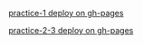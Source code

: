 [practice-1 deploy on gh-pages](https://mariaselivanova.github.io/test-tasks/practice-1/)

[practice-2-3 deploy on gh-pages](https://mariaselivanova.github.io/test-tasks/practice-2-3/)
